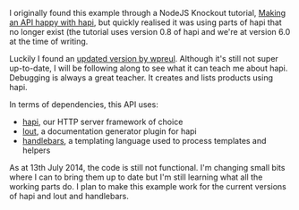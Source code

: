 I originally found this example through a NodeJS Knockout tutorial, [Making an API happy with hapi](http://blog.nodeknockout.com/post/34571027029/making-an-api-happy-with-hapi), but quickly realised it was using parts of hapi that no longer exist (the tutorial uses version 0.8 of hapi and we're at version 6.0 at the time of writing.

Luckily I found an [updated version by wpreul](https://github.com/wpreul/hapi-example). Although it's still not super up-to-date, I will be following along to see what it can teach me about hapi. Debugging is always a great teacher.
It creates and lists products using hapi.

In terms of dependencies, this API uses:
* [hapi](https://www.npmjs.org/package/hapi), our HTTP server framework of choice
* [lout](https://www.npmjs.org/package/lout), a documentation generator plugin for hapi
* [handlebars](https://www.npmjs.org/package/handlebars), a templating language used to process templates and helpers

As at 13th July 2014, the code is still not functional. I'm changing small bits where I can to bring them up to date but I'm still learning what all the working parts do. I plan to make this example work for the current versions of hapi and lout and handlebars.
